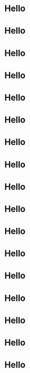
<h1>Hello<h1>
<h1>Hello<h1>
<h1>Hello<h1>
<h1>Hello<h1>
<h1>Hello<h1>
<h1>Hello<h1>
<h1>Hello<h1>
<h1>Hello<h1>
<h1>Hello<h1>
<h1>Hello<h1>
<h1>Hello<h1>
<h1>Hello<h1>
<h1>Hello<h1>
<h1>Hello<h1>
<h1>Hello<h1>
<h1>Hello<h1>
<h1>Hello<h1>
